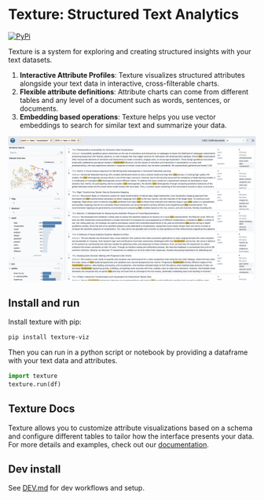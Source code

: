# Texture: Structured Text Analytics

[![PyPi](https://img.shields.io/pypi/v/texture-viz.svg)](https://pypi.org/project/texture-viz/)

Texture is a system for exploring and creating structured insights with your text datasets.

1. **Interactive Attribute Profiles**: Texture visualizes structured attributes alongside your text data in interactive, cross-filterable charts.
2. **Flexible attribute definitions**: Attribute charts can come from different tables and any level of a document such as words, sentences, or documents.
3. **Embedding based operations**: Texture helps you use vector embeddings to search for similar text and summarize your data.

![screenshot of Texture interface](.github/screenshots/texture_sc.png)

## Install and run

Install texture with pip:

```bash
pip install texture-viz
```

Then you can run in a python script or notebook by providing a dataframe with your text data and attributes.

```python
import texture
texture.run(df)
```

## Texture Docs

Texture allows you to customize attribute visualizations based on a schema and configure different tables to tailor how the interface presents your data. For more details and examples, check out our [documentation](https://dig.cmu.edu/Texture/).

## Dev install

See [DEV.md](DEV.md) for dev workflows and setup.
